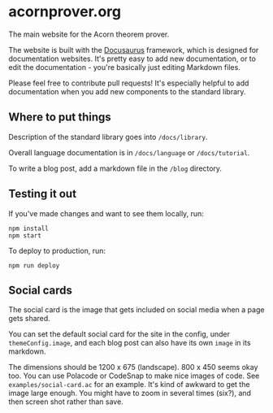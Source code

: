 # acornprover.org

The main website for the Acorn theorem prover.

The website is built with the [Docusaurus](https://docusaurus.io) framework, which is designed for documentation websites. It's pretty easy to add new documentation, or to edit the documentation - you're
basically just editing Markdown files.

Please feel free to contribute pull requests! It's especially helpful to add documentation when you add new components to the standard library.

## Where to put things

Description of the standard library goes into `/docs/library`.

Overall language documentation is in `/docs/language` or `/docs/tutorial`.

To write a blog post, add a markdown file in the `/blog` directory.

## Testing it out

If you've made changes and want to see them locally, run:

```
npm install
npm start
```

To deploy to production, run:

```
npm run deploy
```

## Social cards

The social card is the image that gets included on social media when a page gets shared.

You can set the default social card for the site in the config, under `themeConfig.image`, and each blog
post can also have its own `image` in its markdown.

The dimensions should be 1200 x 675 (landscape). 800 x 450 seems okay too. You can use Polacode or CodeSnap to make nice images of code. See `examples/social-card.ac` for an example. It's kind of awkward to get the image large enough. You might have to zoom in several times (six?), and then screen shot rather than save.
